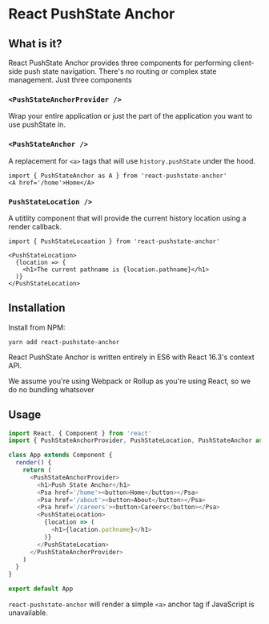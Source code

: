 # React PushState Anchor

## What is it?

React PushState Anchor provides three components for performing client-side push state navigation. There's no routing or complex state management. Just three components

### `<PushStateAnchorProvider />`

Wrap your entire application or just the part of the application you want to use pushState in.

### `<PushStateAnchor />`

A replacement for `<a>` tags that will use `history.pushState` under the hood.

```
import { PushStateAnchor as A } from 'react-pushstate-anchor'
<A href='/home'>Home</A>
```

### `PushStateLocation />`

A utitlity component that will provide the current history location using a render callback.

```
import { PushStateLocaation } from 'react-pushstate-anchor'

<PushStateLocation>
  {location => {
    <h1>The current pathname is {location.pathname}</h1>
  )}
</PushStateLocation>
```

## Installation

Install from NPM:

`yarn add react-pushstate-anchor`

React PushState Anchor is written entirely in ES6 with React 16.3's context API. 

We assume you're using Webpack or Rollup as you're using React, so we do no bundling whatsover

## Usage

```js
import React, { Component } from 'react'
import { PushStateAnchorProvider, PushStateLocation, PushStateAnchor as Psa } from 'react-pushstate-anchor'

class App extends Component {
  render() {
    return (
      <PushStateAnchorProvider>
        <h1>Push State Anchor</h1>        
        <Psa href='/home'><button>Home</button></Psa>
        <Psa href='/about'><button>About</button></Psa>
        <Psa href='/careers'><button>Careers</button></Psa>
        <PushStateLocation>
          {location => (
            <h1>{location.pathname}</h1>
          )}
        </PushStateLocation>
      </PushStateAnchorProvider>
    )
  }
}

export default App
```

`react-pushstate-anchor` will render a simple `<a>` anchor tag if JavaScript is unavailable.

